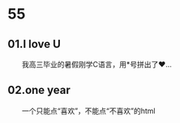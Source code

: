 # 55
## 01.I love U
&emsp;&emsp;我高三毕业的暑假刚学C语言，用*号拼出了♥...
## 02.one year
&emsp;&emsp;一个只能点“喜欢”，不能点“不喜欢”的html
